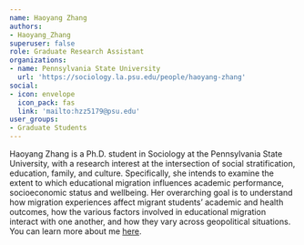 ```yaml
---
name: Haoyang Zhang
authors: 
- Haoyang_Zhang
superuser: false
role: Graduate Research Assistant
organizations: 
- name: Pennsylvania State University
  url: 'https://sociology.la.psu.edu/people/haoyang-zhang'
social: 
- icon: envelope
  icon_pack: fas
  link: 'mailto:hzz5179@psu.edu'
user_groups: 
- Graduate Students
---
```


Haoyang Zhang is a Ph.D. student in Sociology at the Pennsylvania State University, with a research interest at the intersection of social stratification, education, family, and culture. Specifically, she intends to examine the extent to which educational migration influences academic performance, socioeconomic status and wellbeing. Her overarching goal is to understand how migration experiences affect migrant students’ academic and health outcomes, how the various factors involved in educational migration interact with one another, and how they vary across geopolitical situations.
You can learn more about me [here]().